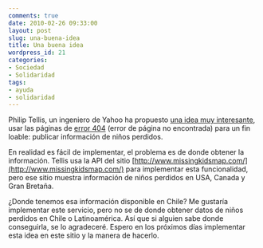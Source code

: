 ```yaml
---
comments: true
date: 2010-02-26 09:33:00
layout: post
slug: una-buena-idea
title: Una buena idea
wordpress_id: 21
categories:
- Sociedad
- Solidaridad
tags:
- ayuda
- solidaridad
---
```


Philip Tellis, un ingeniero de Yahoo ha propuesto [una idea muy interesante](http://tech.bluesmoon.info/2010/02/missing-kids-on-your-404-page.html), usar las páginas de [error 404](http://es.wikipedia.org/wiki/Error_404) (error de página no encontrada) para un fin loable: publicar información de niños perdidos.

En realidad es fácil de implementar, el problema es de donde obtener la información. Tellis usa la API del sitio [http://www.missingkidsmap.com/](http://www.missingkidsmap.com/) para implementar esta funcionalidad, pero ese sitio muestra información de niños perdidos en USA, Canada y Gran Bretaña.

¿Donde tenemos esa información disponible en Chile? Me gustaría implementar este servicio, pero no se de donde obtener datos de niños perdidos en Chile o Latinoamérica. Así que si alguien sabe donde conseguirla, se lo agradeceré. Espero en los próximos días implementar esta idea en este sitio  y la manera de hacerlo.



